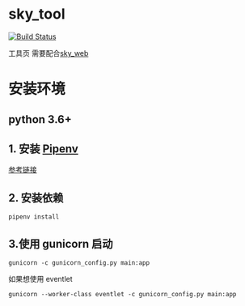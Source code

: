 # sky_tool

[![Build Status](https://travis-ci.org/jiazifa/sky_tool.svg?branch=master)](https://travis-ci.org/jiazifa/sky_tool)

工具页 需要配合[sky_web](https://github.com/jiazifa/sky_tool_web)

# 安装环境

## python 3.6+

## 1. 安装 [Pipenv](https://github.com/pypa/pipenv)

[参考链接](https://pipenv.readthedocs.io/en/latest/install/)

## 2. 安装依赖

`pipenv install`

## 3.使用 gunicorn 启动

`gunicorn -c gunicorn_config.py main:app`

如果想使用 eventlet

`gunicorn --worker-class eventlet -c gunicorn_config.py main:app`